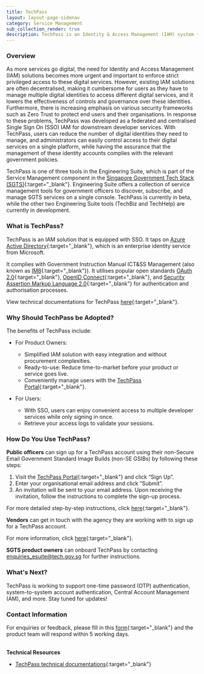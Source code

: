```yaml
---
title: TechPass
layout: layout-page-sidenav
category: Service Management
sub_collection_render: true
description: TechPass is an Identity & Access Management (IAM) system that is equipped with Single Sign On (SSO).
---
```


### Overview

As more services go digital, the need for Identity and Access Management (IAM) solutions becomes more urgent and important to enforce strict privileged access to these digital services. However, existing IAM solutions are often decentralised, making it cumbersome for users as they have to manage multiple digital identities to access different digital services, and it lowers the effectiveness of controls and governance over these identities. Furthermore, there is increasing emphasis on various security frameworks such as Zero Trust to protect end users and their organisations. In response to these problems, TechPass was developed as a federated and centralised Single Sign On (SSO) IAM for downstream developer services. With TechPass, users can reduce the number of digital identities they need to manage, and administrators can easily control access to their digital services on a single platform, while having the assurance that the management of these identity accounts complies with the relevant government policies.

TechPass is one of three tools in the Engineering Suite, which is part of the Service Management component in the [Singapore Government Tech Stack (SGTS)](/singapore-government-tech-stack/overview/index.html){:target="_blank"}. Engineering Suite offers a collection of service management tools for government officers to discover, subscribe, and manage SGTS services on a single console. TechPass is currently in beta, while the other two Engineering Suite tools (TechBiz and TechHelp) are currently in development.

### What is TechPass?

TechPass is an IAM solution that is equipped with SSO. It taps on [Azure Active Directory](https://azure.microsoft.com/en-us/services/active-directory/){:target="_blank"}, which is an enterprise identity service from Microsoft. 

It complies with Government Instruction Manual ICT&SS Management (also known as [IM8](/guidelines/standards-and-best-practices/im8.html){:target="_blank"}). It utilises popular open standards [OAuth 2.0](https://oauth.net/2/){:target="_blank"}, [OpenID Connect](https://openid.net/connect/){:target="_blank"}, and [Security Assertion Markup Language 2.0](http://docs.oasis-open.org/security/saml/Post2.0/sstc-saml-tech-overview-2.0.html){:target="_blank"} for authentication and authorisation processes.

View technical documentations for TechPass [here](https://docs.developer.tech.gov.sg/docs?product=TechPass){:target="_blank"}.

### Why Should TechPass be Adopted?

The benefits of TechPass include:

- For Product Owners: 
  - Simplified IAM solution with easy integration and without procurement complexities. 
  - Ready-to-use: Reduce time-to-market before your product or service goes live.
  - Conveniently manage users with the [TechPass Portal](https://portal.techpass.gov.sg/public/home){:target="_blank"}.

- For Users:
  - With SSO, users can enjoy convenient access to multiple developer services while only signing in once.
  - Retrieve your access logs to validate your sessions.

### How Do You Use TechPass?

**Public officers** can sign up for a TechPass account using their non-Secure Email Government Standard Image Builds (non-SE GSIBs) by following these steps:

1. Visit the [TechPass Portal](https://portal.techpass.gov.sg/public/home){:target="_blank"} and click “Sign Up”.
2. Enter your organisational email address and click “Submit”.
3. An invitation will be sent to your email address. Upon receiving the invitation, follow the instructions to complete the sign-up process.

For more detailed step-by-step instructions, click [here](https://docs.developer.tech.gov.sg/docs/techpass-user-guide/#/onboard-public-officers-using-non-se-machines){:target="_blank"}.

**Vendors** can get in touch with the agency they are working with to sign up for a TechPass account.

For more information, click [here](https://docs.developer.tech.gov.sg/docs/techpass-user-guide/#/onboard-vendors-to-techpass){:target="_blank"}.

**SGTS product owners** can onboard TechPass by contacting enquiries_esuite@tech.gov.sg for further instructions.

### What's Next?

TechPass is working to support one-time password (OTP) authentication, system-to-system account authentication, Central Account Management (AM), and more. Stay tuned for updates!

### Contact Information

For enquiries or feedback, please fill in this [form](https://go.gov.sg/engineering-suite-form){:target="_blank"} and the product team will respond within 5 working days.

<br/>**Technical Resources**

- [TechPass technical documentations](https://docs.developer.tech.gov.sg/docs?product=TechPass){:target="_blank"}